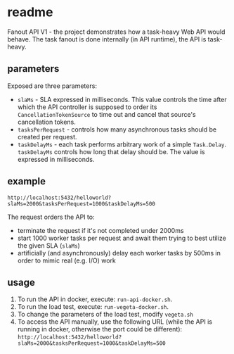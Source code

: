 # readme

Fanout API V1 - the project demonstrates how a task-heavy Web API would behave. The task fanout is done internally (in API runtime), the API is task-heavy.

## parameters

Exposed are three parameters:

* `slaMs` - SLA expressed in milliseconds. This value controls the time after which the API controller is supposed to order its `CancellationTokenSource` to time out and cancel that source's cancellation tokens.
* `tasksPerRequest` - controls how many asynchronous tasks should be created per request.
* `taskDelayMs` - each task performs arbitrary work of a simple `Task.Delay`. `taskDelayMs` controls how long that delay should be. The value is expressed in milliseconds.

## example

`http://localhost:5432/helloworld?slaMs=2000&tasksPerRequest=1000&taskDelayMs=500`

The request orders the API to:

* terminate the request if it's not completed under 2000ms
* start 1000 worker tasks per request and await them trying to best utilize the given SLA (`slaMs`)
* artificially (and asynchronously) delay each worker tasks by 500ms in order to mimic real (e.g. I/O) work

## usage

1. To run the API in docker, execute: `run-api-docker.sh`.
2. To run the load test, execute: `run-vegeta-docker.sh`.
3. To change the parameters of the load test, modify `vegeta.sh`
4. To access the API manually, use the following URL (while the API is running in docker, otherwise the port could be different): `http://localhost:5432/helloworld?slaMs=2000&tasksPerRequest=1000&taskDelayMs=500`